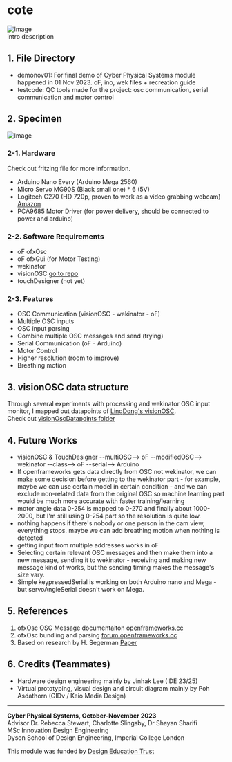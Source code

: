 # cote
![Image](resources/hero.jpeg)  
intro description
## 1. File Directory
- demonov01: For final demo of Cyber Physical Systems module happened in 01 Nov 2023. oF, ino, wek files + recreation guide
- testcode: QC tools made for the project: osc communication, serial communication and motor control
## 2. Specimen
![Image](resources/sysdia.png)
### 2-1. Hardware
Check out fritzing file for more information.
- Arduino Nano Every (Arduino Mega 2560)
- Micro Servo MG90S (Black small one) * 6 (5V)
- Logitech C270 (HD 720p, proven to work as a video grabbing webcam) [Amazon](https://www.amazon.co.uk/dp/B01BGBJ8Y0?psc=1&ref=ppx_yo2ov_dt_b_product_details)
- PCA9685 Motor Driver (for power delivery, should be connected to power and arduino)
### 2-2. Software Requirements
- oF ofxOsc
- oF ofxGui (for Motor Testing)
- wekinator
- visionOSC [go to repo](https://github.com/LingDong-/VisionOSC)
- touchDesigner (not yet)
### 2-3. Features
- OSC Communication (visionOSC - wekinator - oF)
- Multiple OSC inputs
- OSC input parsing
- Combine multiple OSC messages and send (trying)
- Serial Communication (oF - Arduino)
- Motor Control
- Higher resolution (room to improve)
- Breathing motion
## 3. visionOSC data structure
Through several experiments with processing and wekinator OSC input monitor, I mapped out datapoints of [LingDong's visionOSC](https://github.com/LingDong-/VisionOSC).  
Check out [visionOscDatapoints folder](https://github.com/chanulee/cote-bloom/tree/main/appendix/visionOscDatapoints)
## 4. Future Works
- visionOSC & TouchDesigner --multiOSC--> oF --modifiedOSC--> wekinator --class--> oF --serial--> Arduino
- If openframeworks gets data directly from OSC not wekinator, we can make some decision before getting to the wekinator part - for example, maybe we can use certain model in certain condition - and we can exclude non-related data from the original OSC so machine learning part would be much more accurate with faster training/learning
- motor angle data 0-254 is mapped to 0-270 and finally about 1000-2000, but I'm still using 0-254 part so the resolution is quite low.
- nothing happens if there's nobody or one person in the cam view, everything stops. maybe we can add breathing motion when nothing is detected
- getting input from multiple addresses works in oF
- Selecting certain relevant OSC messages and then make them into a new message, sending it to wekinator - receiving and making new message kind of works, but the sending timing makes the message's size vary.
- Simple keypressedSerial is working on both Arduino nano and Mega - but servoAngleSerial doesn't work on Mega.
## 5. References
1. ofxOsc OSC Message documentaiton [openframeworks.cc](https://openframeworks.cc/documentation/ofxOsc/ofxOscMessage/)
2. ofxOsc bundling and parsing [forum.openframeworks.cc](https://forum.openframeworks.cc/t/osc-bundle-help/15404)
3. Based on research by H. Segerman [Paper](https://archive.bridgesmathart.org/2022/bridges2022-313.pdf)
## 6. Credits (Teammates)
- Hardware design engineering mainly by Jinhak Lee (IDE 23/25)
- Virtual prototyping, visual design and circuit diagram mainly by Poh Asdathorn (GIDv / Keio Media Design)
---
**Cyber Physical Systems, October-November 2023**    
Advisor Dr. Rebecca Stewart, Charlotte Slingsby, Dr Shayan Sharifi   
MSc Innovation Design Engineering   
Dyson School of Design Engineering, Imperial College London  
  
This module was funded by [Design Education Trust](https://www.designeducationtrust.org.uk/)
